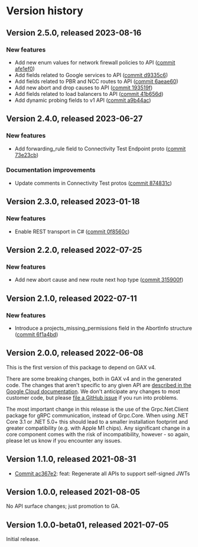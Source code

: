 # Version history

## Version 2.5.0, released 2023-08-16

### New features

- Add new enum values for network firewall policies to API ([commit afe1ef0](https://github.com/googleapis/google-cloud-dotnet/commit/afe1ef01835f2cf1013235530e6bdb17f1a50cc7))
- Add fields related to Google services to API ([commit d9335c6](https://github.com/googleapis/google-cloud-dotnet/commit/d9335c6b61c775c2a02f5fbd198a65a3d2466f4e))
- Add fields related to PBR and NCC routes to API ([commit 6aeae60](https://github.com/googleapis/google-cloud-dotnet/commit/6aeae60337721dcd53545c3a03ba884d2cb3e25e))
- Add new abort and drop causes to API ([commit 193519f](https://github.com/googleapis/google-cloud-dotnet/commit/193519f300eb174a6e6ba10a3581e0752c29d7d3))
- Add fields related to load balancers to API ([commit 41b656d](https://github.com/googleapis/google-cloud-dotnet/commit/41b656d83ed1fee5688871111bb6e7b828552f4b))
- Add dynamic probing fields to v1 API ([commit a9b44ac](https://github.com/googleapis/google-cloud-dotnet/commit/a9b44acc0e99e478e601a754ebffef4036697c3a))
## Version 2.4.0, released 2023-06-27

### New features

- Add forwarding_rule field to Connectivity Test Endpoint proto ([commit 73e23cb](https://github.com/googleapis/google-cloud-dotnet/commit/73e23cbd9816fb4b1f1d4ede8d011f9393974225))

### Documentation improvements

- Update comments in Connectivity Test protos ([commit 874831c](https://github.com/googleapis/google-cloud-dotnet/commit/874831c081fd3f713e108d9ec3835f9f5dfa7cf9))

## Version 2.3.0, released 2023-01-18

### New features

- Enable REST transport in C# ([commit 0f8560c](https://github.com/googleapis/google-cloud-dotnet/commit/0f8560c840725bf41bc060c8beecafc7d99f38eb))

## Version 2.2.0, released 2022-07-25

### New features

- Add new abort cause and new route next hop type ([commit 315900f](https://github.com/googleapis/google-cloud-dotnet/commit/315900f5725c85be5c1279cc6f40e6f28d8d3297))

## Version 2.1.0, released 2022-07-11

### New features

- Introduce a projects_missing_permissions field in the AbortInfo structure ([commit 6f1a4bd](https://github.com/googleapis/google-cloud-dotnet/commit/6f1a4bdf27f364ce96cb71954926e5ce0dc01e00))

## Version 2.0.0, released 2022-06-08

This is the first version of this package to depend on GAX v4.

There are some breaking changes, both in GAX v4 and in the generated
code. The changes that aren't specific to any given API are [described in the Google Cloud
documentation](https://cloud.google.com/dotnet/docs/reference/help/breaking-gax4).
We don't anticipate any changes to most customer code, but please [file a
GitHub issue](https://github.com/googleapis/google-cloud-dotnet/issues/new/choose)
if you run into problems.

The most important change in this release is the use of the Grpc.Net.Client package
for gRPC communication, instead of Grpc.Core. When using .NET Core 3.1 or .NET 5.0+
this should lead to a smaller installation footprint and greater compatibility (e.g.
with Apple M1 chips). Any significant change in a core component comes with the risk
of incompatibility, however - so again, please let us know if you encounter any
issues.


## Version 1.1.0, released 2021-08-31

- [Commit ac367e2](https://github.com/googleapis/google-cloud-dotnet/commit/ac367e2): feat: Regenerate all APIs to support self-signed JWTs

## Version 1.0.0, released 2021-08-05

No API surface changes; just promotion to GA.

## Version 1.0.0-beta01, released 2021-07-05

Initial release.
